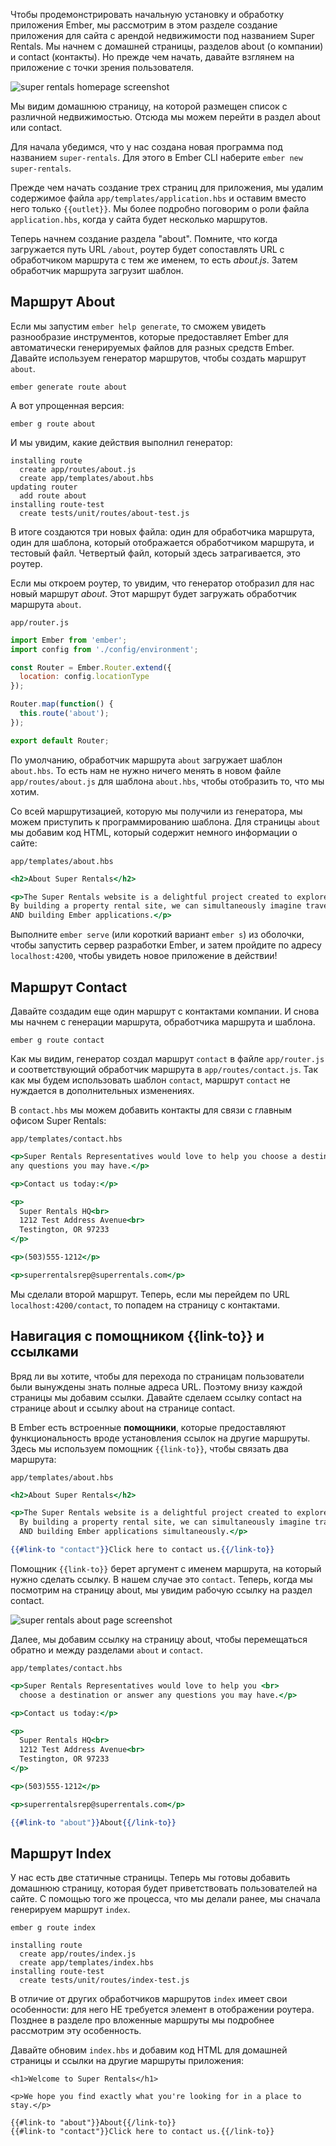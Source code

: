 Чтобы продемонстрировать начальную установку и обработку приложения Ember, мы рассмотрим в этом разделе создание приложения для сайта с арендой недвижимости под названием Super Rentals. Мы начнем с домашней страницы, разделов about (о компании) и contact (контакты). Но прежде чем начать, давайте взглянем на приложение с точки зрения пользователя.

![super rentals homepage screenshot](/static/images/guides/routes-and-templates/ember-super-rentals-index.png)

Мы видим домашнюю страницу, на которой размещен список с различной недвижимостью. Отсюда мы можем перейти в раздел about или contact.

Для начала убедимся, что у нас создана новая программа под названием `super-rentals`. Для этого в Ember CLI наберите `ember new super-rentals`.

Прежде чем начать создание трех страниц для приложения, мы удалим содержимое файла `app/templates/application.hbs` и оставим вместо него только `{{outlet}}`. Мы более подробно поговорим о роли файла `application.hbs`, когда у сайта будет несколько маршрутов.

Теперь начнем создание раздела "about". Помните, что когда загружается путь URL `/about`, роутер будет сопоставлять URL с обработчиком маршрута с тем же именем, то есть *about.js*. Затем обработчик маршрута загрузит шаблон.

## Маршрут About

Если мы запустим `ember help generate`, то сможем увидеть разнообразие инструментов, которые предоставляет Ember для автоматически генерируемых файлов для разных средств Ember. Давайте используем генератор маршрутов, чтобы создать маршрут `about`.

```shell
ember generate route about
```

А вот упрощенная версия:

```shell
ember g route about
```

И мы увидим, какие действия выполнил генератор:

```shell
installing route
  create app/routes/about.js
  create app/templates/about.hbs
updating router
  add route about
installing route-test
  create tests/unit/routes/about-test.js
```

В итоге создаются три новых файла: один для обработчика маршрута, один для шаблона, который отображается обработчиком маршрута, и тестовый файл. Четвертый файл, который здесь затрагивается, это роутер.

Если мы откроем роутер, то увидим, что генератор отобразил для нас новый маршрут *about*. Этот маршрут будет загружать обработчик маршрута `about`.

`app/router.js`
```js
import Ember from 'ember';
import config from './config/environment';

const Router = Ember.Router.extend({
  location: config.locationType
});

Router.map(function() {
  this.route('about');
});

export default Router;
```

По умолчанию, обработчик маршрута `about` загружает шаблон `about.hbs`. То есть нам не нужно ничего менять в новом файле `app/routes/about.js` для шаблона `about.hbs`, чтобы отобразить то, что мы хотим.

Со всей маршрутизацией, которую мы получили из генератора, мы можем приступить к программированию шаблона. Для страницы `about` мы добавим код HTML, который содержит немного информации о сайте:

`app/templates/about.hbs`
```hbs
<h2>About Super Rentals</h2>

<p>The Super Rentals website is a delightful project created to explore Ember.
By building a property rental site, we can simultaneously imagine traveling
AND building Ember applications.</p>
```

Выполните `ember serve` (или короткий вариант `ember s`) из оболочки, чтобы запустить сервер разработки Ember, и затем пройдите по адресу `localhost:4200`, чтобы увидеть новое приложение в действии!

## Маршрут Contact

Давайте создадим еще один маршрут с контактами компании. И снова мы начнем с генерации маршрута, обработчика маршрута и шаблона.

```shell
ember g route contact
```

Как мы видим, генератор создал маршрут `contact` в файле `app/router.js` и соответствующий обработчик маршрута в `app/routes/contact.js`. Так как мы будем использовать шаблон `contact`, маршрут `contact` не нуждается в дополнительных изменениях.

В `contact.hbs` мы можем добавить контакты для связи с главным офисом Super Rentals:

`app/templates/contact.hbs`
```hbs
<p>Super Rentals Representatives would love to help you choose a destination or answer
any questions you may have.</p>

<p>Contact us today:</p>

<p>
  Super Rentals HQ<br>
  1212 Test Address Avenue<br>
  Testington, OR 97233
</p>

<p>(503)555-1212</p>

<p>superrentalsrep@superrentals.com</p>
```

Мы сделали второй маршрут. Теперь, если мы перейдем по URL `localhost:4200/contact`, то попадем на страницу с контактами.

## Навигация с помощником {{link-to}} и ссылками

Вряд ли вы хотите, чтобы для перехода по страницам пользователи были вынуждены знать полные адреса URL. Поэтому внизу каждой страницы мы добавим ссылки. Давайте сделаем ссылку contact на странице about и ссылку about на странице contact.

В Ember есть встроенные **помощники**, которые предоставляют функциональность вроде установления ссылок на другие маршруты. Здесь мы используем помощник `{{link-to}}`, чтобы связать два маршрута:

`app/templates/about.hbs`
```hbs
<h2>About Super Rentals</h2>

<p>The Super Rentals website is a delightful project created to explore Ember.<br>
  By building a property rental site, we can simultaneously imagine traveling<br>
  AND building Ember applications simultaneously.</p>

{{#link-to "contact"}}Click here to contact us.{{/link-to}}
```

Помощник `{{link-to}}` берет аргумент с именем маршрута, на который нужно сделать ссылку. В нашем случае это `contact`. Теперь, когда мы посмотрим на страницу about, мы увидим рабочую ссылку на раздел contact.

![super rentals about page screenshot](/static/images/guides/routes-and-templates/ember-super-rentals-about.png)

Далее, мы добавим ссылку на страницу about, чтобы перемещаться обратно и между разделами `about` и `contact`.

`app/templates/contact.hbs`
```hbs
<p>Super Rentals Representatives would love to help you <br>
  choose a destination or answer any questions you may have.</p>

<p>Contact us today:</p>

<p>
  Super Rentals HQ<br>
  1212 Test Address Avenue<br>
  Testington, OR 97233
</p>

<p>(503)555-1212</p>

<p>superrentalsrep@superrentals.com</p>

{{#link-to "about"}}About{{/link-to}}
```

## Маршрут Index

У нас есть две статичные страницы. Теперь мы готовы добавить домашнюю страницу, которая будет приветствовать пользователей на сайте. С помощью того же процесса, что мы делали ранее, мы сначала генерируем маршрут `index`.

```shell
ember g route index

installing route
  create app/routes/index.js
  create app/templates/index.hbs
installing route-test
  create tests/unit/routes/index-test.js
```

В отличие от других обработчиков маршрутов `index` имеет свои особенности: для него НЕ требуется элемент в отображении роутера. Позднее в разделе про вложенные маршруты мы подробнее рассмотрим эту особенность.

Давайте обновим `index.hbs` и добавим код HTML для домашней страницы и ссылки на другие маршруты приложения:

```shell
<h1>Welcome to Super Rentals</h1>

<p>We hope you find exactly what you're looking for in a place to stay.</p>

{{#link-to "about"}}About{{/link-to}}
{{#link-to "contact"}}Click here to contact us.{{/link-to}}
```